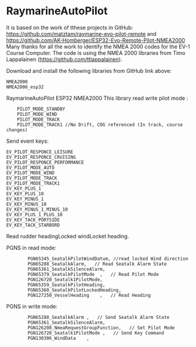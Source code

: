 # RaymarineAutoPilot
It is based on the work of tthese projects in GitHub: 
https://github.com/matztam/raymarine-evo-pilot-remote 
and
https://github.com/AK-Homberger/ESP32-Evo-Remote-Pilot-NMEA2000
Many thanks for all the work to identify the NMEA 2000 codes for the EV-1 Course Computer.
The code is using the NMEA 2000 libraries from Timo Lappalainen (https://github.com/ttlappalainen).

Download and install the following libraries from GitHub link above:

    NMEA2000
    NMEA2000_esp32

RaymarineAutoPilot ESP32 NMEA2000
This library read write pilot mode :

	    PILOT_MODE_STANDBY
	    PILOT_MODE_WIND 
	    PILOT_MODE_TRACK
	    PILOT_MODE_TRACK1 //No Drift, COG referenced (In track, course changes)
Send event keys:

	EV_PILOT_RESPONCE_LEISURE
	EV_PILOT_RESPONCE_CRUISING
	EV_PILOT_RESPONCE_PERFORMANCE
	EV_PILOT_MODE_AUTO
	EV_PILOT_MODE_WIND      
	EV_PILOT_MODE_TRACK     
	EV_PILOT_MODE_TRACK1    
	EV_KEY_PLUS_1           
	EV_KEY_PLUS_10          
	EV_KEY_MINUS_1          
	EV_KEY_MINUS_10         
	EV_KEY_MINUS_1_MINUS_10 
	EV_KEY_PLUS_1_PLUS_10   
	EV_KEY_TACK_PORTSIDE    
	EV_KEY_TACK_STARBORD    
Read rudder headingLocked windLocket heading.

PGNS in read mode:

			PGN65345_SeatalkPilotWindDatum, //read locked Wind direction
			PGN65288_SeatalkAlarm,   // Read Seatalk Alarm State
			PGN65361_SeatalkSilenceAlarm,
			PGN65379_SeatalkPilotMode  ,   // Read Pilot Mode
			PGN126720_Seatalk1PilotMode,
			PGN65359_SeatalkPilotHeading,
			PGN65360_SeatalkPilotLockedHeading,
			PGN127250_VesselHeading    ,   // Read Heading
PGNS in write mode:

			PGN65288_SeatalkAlarm ,   // Send Seatalk Alarm State
			PGN65361_SeatalkSilenceAlarm,
			PGN126208_NmeaRequestGroupFunction,   // Set Pilot Mode
			PGN126720_Seatalk1PilotMode ,   // Send Key Command
			PGN130306_WindData    ,
